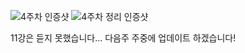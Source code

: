 ![4주차 인증샷](https://user-images.githubusercontent.com/80961451/126900191-cc8eb184-c000-45be-8885-bd8c29b87e2c.png)
![4주차 정리 인증샷](https://user-images.githubusercontent.com/80961451/126900197-a68d7951-69c7-4c85-9ae3-c9b10d48363a.png)

11강은 듣지 못했습니다... 다음주 주중에 업데이트 하겠습니다!
